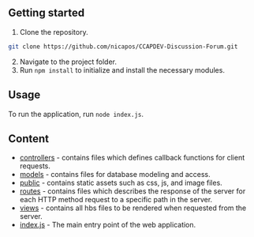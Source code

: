 ## Getting started
1. Clone the repository.
```bash
git clone https://github.com/nicapos/CCAPDEV-Discussion-Forum.git
```

2. Navigate to the project folder.
3. Run `npm install` to initialize and install the necessary modules.

## Usage
To run the application, run `node index.js`.

## Content
* [controllers](/controllers/) - contains files which defines callback functions for client requests.
* [models](/models/) - contains files for database modeling and access.
* [public](/public/) - contains static assets such as css, js, and image files.
* [routes](/routes/) - contains files which describes the response of the server for each HTTP method request to a specific path in the server.
* [views](/views/) - contains all hbs files to be rendered when requested from the server.
* [index.js](index.js) - The main entry point of the web application.